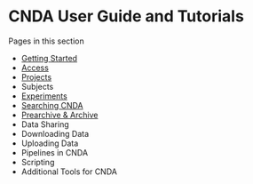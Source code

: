 # CNDA User Guide and Tutorials

Pages in this section

 - [Getting Started](Getting_Started.md)
 - [Access](Access.md)
 - [Projects](CNDA_User_Guide_and_Tutorials/Projects.md)
 - Subjects
 - [Experiments](Experiments.md)
 - [Searching CNDA](Searching_CNDA.md)
 - [Prearchive & Archive](Prearchive_and_Archive.md)
 - Data Sharing
 - Downloading Data
 - Uploading Data
 - Pipelines in CNDA
 - Scripting
 - Additional Tools for CNDA
